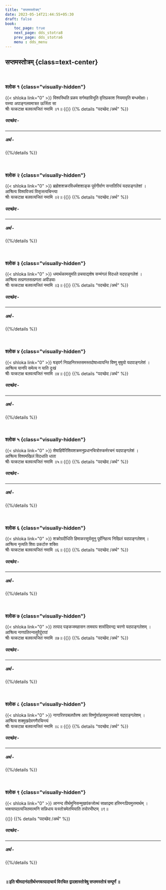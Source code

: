 ```yaml
---
title: "सप्तमस्तोत्रम्‌"
date: 2023-05-14T21:44:55+05:30
draft: false
book:
    toc_page: true
    next_page: dds_stotra8
    prev_page: dds_stotra6
    menu : dds_menu
---
```




## सप्तमस्तोत्रम्‌ {class=text-center}

<br/>


### श्लोक १ {class="visually-hidden"}
{{< shloka  link="0" >}}
विश्वस्थिति प्रळय सर्गमहाविभूति वृत्तिप्रकाश नियमावृति बन्धमोक्षाः।  
यस्या अपाङ्गलवमात्रत ऊर्जिता सा   
श्रीः यत्कटाक्ष बलवत्यजितं नमामि ॥१॥
{{</shloka >}}
{{% details "पदच्छेद /अर्थ" %}}

##### पदच्छेद - 


--- 

##### अर्थ   - 


{{%/details %}}


</br>


### श्लोक २ {class="visually-hidden"}
{{< shloka  link="0" >}}
ब्रह्मेशशक्ररविधर्मशशाङ्क पूर्वगीर्वाण सन्ततिरियं यदपाङ्गलेशां ।  
आश्रित्य विश्वविजयं विसृजत्यचिन्त्या  
श्रीः यत्कटाक्ष बलवत्यजितं नमामि ॥२॥
{{</shloka >}}
{{% details "पदच्छेद /अर्थ" %}}

##### पदच्छेद - 


--- 

##### अर्थ   - 


{{%/details %}}


</br>


### श्लोक ३ {class="visually-hidden"}
{{< shloka  link="0" >}}
धमार्थकामसुमति प्रचयाद्यशेष सन्मंगलं  विदधते यदपाङ्गलेशं ।  
आश्रित्य तत्प्रणतसत्प्रणता अपीड्याः  
  श्रीः यत्कटाक्ष बलवत्यजितं नमामि ॥३॥
{{</shloka >}}
{{% details "पदच्छेद /अर्थ" %}}

##### पदच्छेद - 


--- 

##### अर्थ   - 


{{%/details %}}


</br>


### श्लोक ४ {class="visually-hidden"}
{{< shloka  link="0" >}}
षड्वर्ग निग्रहनिरस्तसमस्तदोषाध्यायन्ति विष्णु मृषुयो यदपाङ्गलेशं ।  
आश्रित्य यानपि समेत्य न याति दुःखं  
श्रीः यत्कटाक्ष बलवत्यजितं नमामि ॥४॥
{{</shloka >}}
{{% details "पदच्छेद /अर्थ" %}}

##### पदच्छेद - 


--- 

##### अर्थ   - 


{{%/details %}}


</br>


### श्लोक ५ {class="visually-hidden"}
{{< shloka  link="0" >}}
शेषाहिवैरिशिवशक्रमनुप्रधानचित्रोरुकर्मरचनं यदपाङ्गलेशं  ।  
आश्रित्य विश्वमखिलं विदधाति धाता   
श्रीः यत्कटाक्ष बलवत्यजितं नमामि ॥५॥
{{</shloka >}}
{{% details "पदच्छेद /अर्थ" %}}

##### पदच्छेद - 


--- 

##### अर्थ   - 


{{%/details %}}


</br>


### श्लोक ६ {class="visually-hidden"}
{{< shloka  link="0" >}}
शक्रोग्रदीधिति हिमाकरसूर्यसूनु पूर्वंनिहत्य निखिलं यदपाङ्गलेशम्‌ ।  
आश्रित्य नृत्यति शिवः प्रकटोरु शक्तिः   
श्रीः यत्कटाक्ष बलवत्यजितं नमामि ॥६॥
{{</shloka >}}
{{% details "पदच्छेद /अर्थ" %}}

##### पदच्छेद - 


--- 

##### अर्थ   - 


{{%/details %}}


</br>


### श्लोक ७ {class="visually-hidden"}
{{< shloka  link="0" >}}
तत्पाद पङ्कजमहासन तामवाप शार्वादिवन्द्य चरणो यदपाङ्गलेशम्‌ ।  
आश्रित्य नागपतिरन्यसुरैर्दुरापां   
श्रीः यत्कटाक्ष बलवत्यजितं नमामि ॥७॥
{{</shloka >}}
{{% details "पदच्छेद /अर्थ" %}}

##### पदच्छेद - 


--- 

##### अर्थ   - 


{{%/details %}}


</br>


### श्लोक ८ {class="visually-hidden"}
{{< shloka  link="0" >}}
नागारिरुग्रबलपौरुष आप विष्णुोर्वाहत्वमुत्तमजवो यदपाङ्गलेशम्‌ ।  
आश्रित्य शक्मुखदेवगणैरचिन्त्यं  
श्रीः यत्कटाक्ष बलवत्यजितं नमामि ॥८॥
{{</shloka >}}
{{% details "पदच्छेद /अर्थ" %}}

##### पदच्छेद - 


--- 

##### अर्थ   - 


{{%/details %}}


</br>


### श्लोक ९ {class="visually-hidden"}
{{< shloka  link="0" >}}
आनन्द तीर्थमुनिसन्मुखपंकजोत्थं साक्षाद्रमा हरिमनःप्रियमुत्तमार्थम्‌ ।  
भक्त्यापठत्यजितमात्मनि सन्निधाय यःस्तोत्रमेतभियाति तयोरभीष्टम्‌ ॥९॥

{{</shloka >}}
{{% details "पदच्छेद /अर्थ" %}}

##### पदच्छेद - 


--- 

##### अर्थ   - 


{{%/details %}}


</br>


**॥ इति श्रीमदानंदतीर्थभगवत्पादाचार्य विरचित**
**द्वादशास्तोत्रेषु सप्तमस्तोत्रं सम्पूर्णं ॥**
